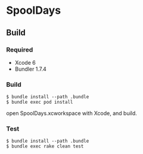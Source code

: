 SpoolDays
===========================

Build
---------------------------

### Required

* Xcode 6
* Bundler 1.7.4



### Build

    $ bundle install --path .bundle
    $ bundle exec pod install

open SpoolDays.xcworkspace with Xcode, and build.

### Test

    $ bundle install --path .bundle
    $ bundle exec rake clean test

